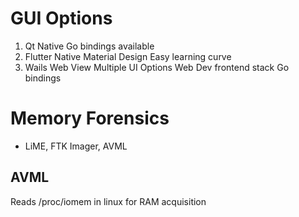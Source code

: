 # GUI Options

1. Qt
    Native
    Go bindings available
2. Flutter
    Native
    Material Design
    Easy learning curve
3. Wails
    Web View
    Multiple UI Options
    Web Dev frontend stack
    Go bindings


# Memory Forensics
- LiME, FTK Imager, AVML

## AVML
Reads /proc/iomem in linux for RAM acquisition